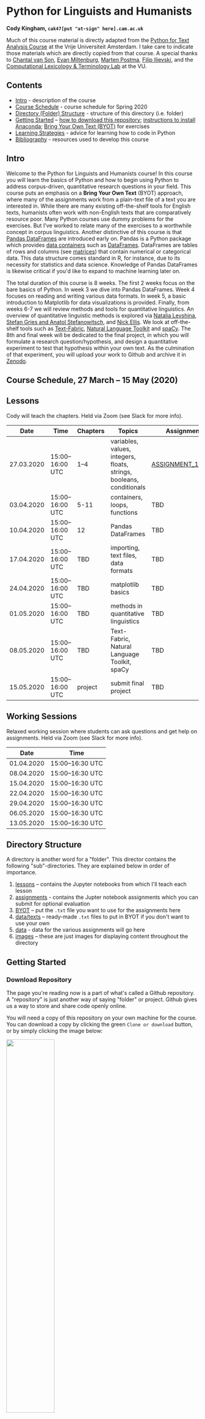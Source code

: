 

# Python for Linguists and Humanists 

**Cody Kingham, `cak47[put "at-sign" here].cam.ac.uk`**

Much of this course material is directly adapted from the [Python for Text Analysis Course](https://github.com/cltl/python-for-text-analysis) at the Vrije Universiteit Amsterdam. I take care to indicate those materials which are directly copied from that course. A special thanks to [Chantal van Son](https://github.com/ChantalvanSon), [Evan Miltenburg](https://github.com/evanmiltenburg), [Marten Postma](https://github.com/MartenPostma), [Filip Ilievski](https://github.com/filievski), and the [Computational Lexicology & Terminology Lab](http://www.cltl.nl) at the VU.

## Contents

* [Intro](#Intro) - description of the course 
* [Course Schedule](#Course-Schedule) - course schedule for Spring 2020
* [Directory (Folder) Structure](#Directory-Structure) - structure of this directory (i.e. folder)
* [Getting Started](#Getting-Started) – [how to download this repository](#Download-Repository); [instructions to install Anaconda](#Install-Anaconda); [Bring Your Own Text (BYOT)](#Bring-Your-Own-Text) for exercises
* [Learning Strategies](#Learning-Strategies) - advice for learning how to code in Python
* [Bibliography](#Bibliography) - resources used to develop this course

## Intro

Welcome to the Python for Linguists and Humanists course! In this course you will learn the basics of Python and how to begin using Python to address corpus-driven, quantitative research questions in your field. This course puts an emphasis on a **Bring Your Own Text** (BYOT) approach, where many of the assignments work from a plain-text file of a text you are interested in. While there are many existing off-the-shelf tools for English texts, humanists often work with non-English texts that are comparatively resource poor. Many Python courses use dummy problems for the exercises. But I've worked to relate many of the exercises to a worthwhile concept in corpus linguistics. Another distinctive of this course is that [Pandas DataFrames](https://pandas.pydata.org/pandas-docs/stable/getting_started/overview.html) are introduced early on. Pandas is a Python package which provides [data containers](https://docs.python.org/3/library/collections.html) such as [DataFrames](https://pandas.pydata.org/pandas-docs/stable/reference/api/pandas.DataFrame.html#pandas.DataFrame). DataFrames are tables of rows and columns (see [matrices](https://www.khanacademy.org/math/precalculus/x9e81a4f98389efdf:matrices/x9e81a4f98389efdf:mat-intro/a/intro-to-matrices)) that contain numerical or categorical data. This data structure comes standard in R, for instance, due to its necessity for statistics and data science. Knowledge of Pandas DataFrames is likewise critical if you'd like to expand to machine learning later on.

The total duration of this course is 8 weeks. The first 2 weeks focus on the bare basics of Python. In week 3 we dive into Pandas DataFrames. Week 4 focuses on reading and writing various data formats. In week 5, a basic introduction to Matplotlib for data visualizations is provided. Finally, from weeks 6-7 we will review methods and tools for quantitative linguistics. An overview of quantitative linguistic methods is explored via [Natalia Levshina](http://www.natalialevshina.com), [Stefan Gries and Anatol Stefanowitsch](https://www.researchgate.net/publication/37929828_Collostructions_Investigating_the_interaction_of_words_and_constructions), and [Nick Ellis](https://lsa.umich.edu/psych/people/faculty/ncellis.html). We look at off-the-shelf tools such as [Text-Fabric](https://annotation.github.io/text-fabric/), [Natural Language Toolkit](https://www.nltk.org) and [spaCy](https://spacy.io). The 8th and final week will be dedicated to the final project, in which you will formulate a research question/hypothesis, and design a quantitative experiment to test that hypothesis within your own text. As the culmination of that experiment, you will upload your work to Github and archive it in [Zenodo](https://zenodo.org). 

## Course Schedule, 27 March – 15 May (2020) 

## Lessons 

Cody will teach the chapters. Held via Zoom (see Slack for more info).

| Date | Time | Chapters | Topics | Assignment |
| ---- | -----| -------- | ------ | -----------|
| 27.03.2020 | 15:00–16:00 UTC | 1–4 | variables, values, integers, floats, strings, booleans, conditionals  | [ASSIGNMENT_1.ipynb](assignments/ASSIGNMENT_1.ipynb) |
| 03.04.2020 | 15:00–16:00 UTC | 5-11 | containers, loops, functions  | TBD |
| 10.04.2020 | 15:00–16:00 UTC | 12 | Pandas DataFrames | TBD | 
| 17.04.2020 | 15:00–16:00 UTC | TBD |  importing, text files, data formats | TBD | 
| 24.04.2020 | 15:00–16:00 UTC | TBD | matplotlib basics | TBD |
| 01.05.2020 | 15:00–16:00 UTC | TBD | methods in quantitative linguistics | TBD |
| 08.05.2020 | 15:00–16:00 UTC | TBD | Text-Fabric, Natural Language Toolkit, spaCy | TBD | 
| 15.05.2020 | 15:00–16:00 UTC | project | submit final project | TBD |  

## Working Sessions

Relaxed working session where students can ask questions and get help on assignments. Held via Zoom (see Slack for more info).

| Date | Time | 
| ---- | ---- | 
| 01.04.2020 | 15:00–16:30 UTC | 
| 08.04.2020 | 15:00–16:30 UTC | 
| 15.04.2020 | 15:00–16:30 UTC | 
| 22.04.2020 | 15:00–16:30 UTC | 
| 29.04.2020 | 15:00–16:30 UTC | 
| 06.05.2020 | 15:00–16:30 UTC | 
| 13.05.2020 | 15:00–16:30 UTC | 

## Directory Structure

A directory is another word for a "folder". This director contains the following "sub"-directories. They are explained below in order of importance.

1. [lessons](lessons) – contains the Jupyter notebooks from which I'll teach each lesson
2. [assignments](assignments) - contains the Jupter notebook assignments which you can submit for optional evaluation
3. [BYOT](BYOT) – put the `.txt` file you want to use for the assignments here
4. [data/texts](data/texts) – ready-made `.txt` files to put in BYOT if you don't want to use your own
5. [data](data) - data for the various assignments will go here
6. [images](images) – these are just images for displaying content throughout the directory 

## Getting Started

### Download Repository

The page you're reading now is a part of what's called a Github repository. A "repository" is just another way of saying "folder" or project. Github gives us a way to store and share code openly online. 

You will need a copy of this repository on your own machine for the course. You can download a copy by clicking the green `Clone or download` button, or by simply clicking the image below:

<a href="https://github.com/codykingham/pyling/archive/master.zip"><img src="images/download_repo.png" height=50% width=50%></a>

Or if you are familiar with command line and have the developer tools installed (Mac), in a directory of your choice just say:

`git clone https://github.com/codykingham/pyling`

### Install Anaconda

For this course we rely heavily on packages and tools that come prepackaged in the Anaconda distribution of Python. **Even if you already have a version of Python installed**, it is best to install a parallel Anaconda version to avoid potential problems.  

Follow these steps to install and launch Python:

**1.** Proceed to [https://www.anaconda.com/distribution/](https://www.anaconda.com/distribution/), scroll down, download and install Anaconda **for Python 3.7**. See the [Anaconda cheatsheet for additional information about installing](https://docs.anaconda.com/_downloads/9ee215ff15fde24bf01791d719084950/Anaconda-Starter-Guide.pdf)

Be sure to select Python 3.7:

<a href="https://www.anaconda.com/distribution/"><img src="images/anaconda_3_7.png" height=50% width=50%></a>

**2.** After installation, open the Anaconda Launcher which should've appeared somewhere in your applications area. From the launcher, click on the Jupter notebook application. It looks like this:

<img src="images/jupyter_launch.png" height=30% width=30%>

The Jupyter interface will open in your web browser. **Note that Jupyter only uses your web browser as an interface, it is not actually connected to the internet and therefore does not need the internet to launch.** You can now navigate within the Jupyter interface to a folder of your choice. Click `New` at the upper right hand corner. You will see `Notebook: Python 3`. Click it. This will launch you into your first Jupyter notebook!

<img src="images/jupyter_pane.png" height=75% width=75%>

Next, try to open the first Jupyter notebook lesson for this course. Navigate within the Jupyter file navigator to your local copy of this repository. Under the `lessons/` folder you will find a bunch of Jupyter notebooks that are already pre-loaded with code and content. This is how we will begin the course!

### Bring Your Own Text

For this course, you should bring your own plain-text file which the exercises will automatically load. There are a few requirements for the text that you choose:

* the text should be plain-text, i.e. NOT Microsoft Word or equivalent, NOT rich text (`.rtf`). Plain-text is provided at some of the options below and is most often saved with `.txt` extension (ending).

If you'd prefer to simply use a ready-made plain-text file, you may pick one under [`data/texts/`](texts). Move whichever text you like into the `BYOT/` folder.

## Learning Strategies

## Bibliography

